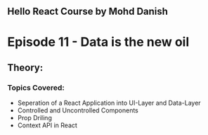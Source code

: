 ## Hello React Course by Mohd Danish

# Episode 11 - Data is the new oil

## Theory:

### Topics Covered:

- Seperation of a React Application into UI-Layer and Data-Layer
- Controlled and Uncontrolled Components
- Prop Driling
- Context API in React
